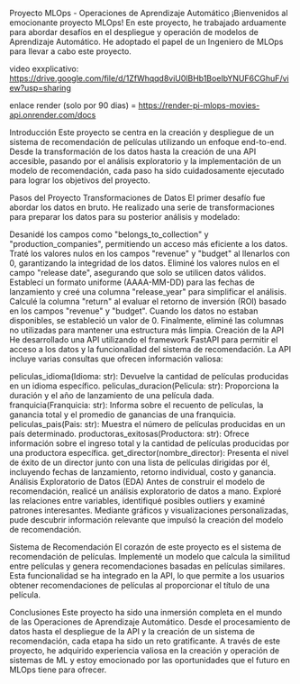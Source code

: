 Proyecto MLOps - Operaciones de Aprendizaje Automático
¡Bienvenidos al emocionante proyecto MLOps! En este proyecto, he trabajado arduamente para abordar desafíos en el despliegue y operación de modelos de Aprendizaje Automático. He adoptado el papel de un Ingeniero de MLOps para llevar a cabo este proyecto.

video exxplicativo: https://drive.google.com/file/d/1ZfWhqqd8viU0lBHb1BoeIbYNUF6CGhuF/view?usp=sharing

enlace render (solo por 90 dias) = https://render-pi-mlops-movies-api.onrender.com/docs

Introducción
Este proyecto se centra en la creación y despliegue de un sistema de recomendación de películas utilizando un enfoque end-to-end. Desde la transformación de los datos hasta la creación de una API accesible, pasando por el análisis exploratorio y la implementación de un modelo de recomendación, cada paso ha sido cuidadosamente ejecutado para lograr los objetivos del proyecto.

Pasos del Proyecto
Transformaciones de Datos
El primer desafío fue abordar los datos en bruto. He realizado una serie de transformaciones para preparar los datos para su posterior análisis y modelado:

Desanidé los campos como "belongs_to_collection" y "production_companies", permitiendo un acceso más eficiente a los datos.
Traté los valores nulos en los campos "revenue" y "budget" al llenarlos con 0, garantizando la integridad de los datos.
Eliminé los valores nulos en el campo "release date", asegurando que solo se utilicen datos válidos.
Establecí un formato uniforme (AAAA-MM-DD) para las fechas de lanzamiento y creé una columna "release_year" para simplificar el análisis.
Calculé la columna "return" al evaluar el retorno de inversión (ROI) basado en los campos "revenue" y "budget". Cuando los datos no estaban disponibles, se estableció un valor de 0.
Finalmente, eliminé las columnas no utilizadas para mantener una estructura más limpia.
Creación de la API
He desarrollado una API utilizando el framework FastAPI para permitir el acceso a los datos y la funcionalidad del sistema de recomendación. La API incluye varias consultas que ofrecen información valiosa:

peliculas_idioma(Idioma: str): Devuelve la cantidad de películas producidas en un idioma específico.
peliculas_duracion(Pelicula: str): Proporciona la duración y el año de lanzamiento de una película dada.
franquicia(Franquicia: str): Informa sobre el recuento de películas, la ganancia total y el promedio de ganancias de una franquicia.
peliculas_pais(Pais: str): Muestra el número de películas producidas en un país determinado.
productoras_exitosas(Productora: str): Ofrece información sobre el ingreso total y la cantidad de películas producidas por una productora específica.
get_director(nombre_director): Presenta el nivel de éxito de un director junto con una lista de películas dirigidas por él, incluyendo fechas de lanzamiento, retorno individual, costo y ganancia.
Análisis Exploratorio de Datos (EDA)
Antes de construir el modelo de recomendación, realicé un análisis exploratorio de datos a mano. Exploré las relaciones entre variables, identifiqué posibles outliers y examiné patrones interesantes. Mediante gráficos y visualizaciones personalizadas, pude descubrir información relevante que impulsó la creación del modelo de recomendación.

Sistema de Recomendación
El corazón de este proyecto es el sistema de recomendación de películas. Implementé un modelo que calcula la similitud entre películas y genera recomendaciones basadas en películas similares. Esta funcionalidad se ha integrado en la API, lo que permite a los usuarios obtener recomendaciones de películas al proporcionar el título de una película.

Conclusiones
Este proyecto ha sido una inmersión completa en el mundo de las Operaciones de Aprendizaje Automático. Desde el procesamiento de datos hasta el despliegue de la API y la creación de un sistema de recomendación, cada etapa ha sido un reto gratificante. A través de este proyecto, he adquirido experiencia valiosa en la creación y operación de sistemas de ML y estoy emocionado por las oportunidades que el futuro en MLOps tiene para ofrecer.
